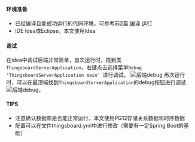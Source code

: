 #### 环境准备
- 已经编译且能成功运行的代码环境，可参考前2篇 [编译](../编译/编译.md) [运行](../运行/运行.md)
- IDE Idea或Eclipse，本文使用Idea

#### 调试
在idea中调试后端非常简单，首次运行时，找到类`ThingsboardServerApplication`，右键点击选择菜单`Debug 'ThingsboardServerApplication main' `进行调试。
![后端debug](../../image/后端debug1.png)
再次运行时，可以在最顶端找到``ThingsboardServerApplication``的debug按钮进行调试
![后端debug](../../image/后端debug2.png)。

#### TIPS
- 注意确认数据库是否能正常运行，本文使用PG12存储关系数据和时序数据
- 配置可以在文件thingsboard.yml中进行修改（需要有一定Spring Boot的基础）

